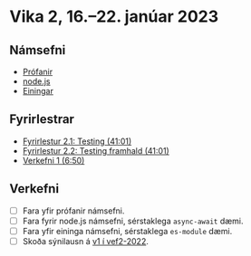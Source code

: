 # Vika 2, 16.–22. janúar 2023

## Námsefni

* [Prófanir](../namsefni/02.testing)
* [node.js](../namsefni/03.nodejs)
* [Einingar](../namsefni/04.modules)

## Fyrirlestrar

* [Fyrirlestur 2.1: Testing (41:01)](https://youtu.be/YEISDvGIXOg)
* [Fyrirlestur 2.2: Testing framhald (41:01)](https://youtu.be/6U2n6NkDGMo)
* [Verkefni 1 (6:50)](https://youtu.be/Mjrug2-LGfk)

## Verkefni

* [ ] Fara yfir prófanir námsefni.
* [ ] Fara fyrir node.js námsefni, sérstaklega `async-await` dæmi.
* [ ] Fara yfir eininga námsefni, sérstaklega `es-module` dæmi.
* [ ] Skoða sýnilausn á [v1 í vef2-2022](https://github.com/vefforritun/vef2-2022-v1-synilausn).

